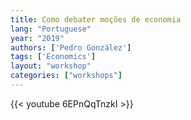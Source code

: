 ```yaml
---
title: Como debater moções de economia
lang: "Portuguese"
year: "2019"
authors: ['Pedro González']
tags: ['Economics']
layout: "workshop"
categories: ["workshops"]
---
```


{{< youtube 6EPnQqTnzkI >}}

